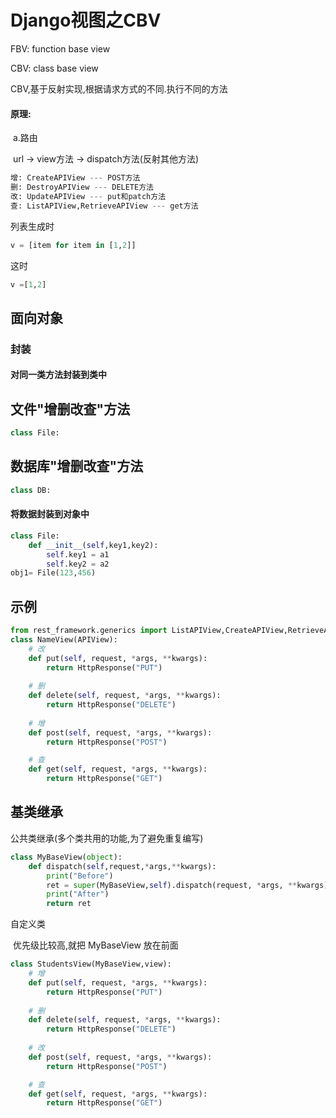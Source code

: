 # Django视图之CBV

FBV: function base view

CBV: class base view

CBV,基于反射实现,根据请求方式的不同.执行不同的方法

#### 原理:

​	a.路由

​		url -> view方法 -> dispatch方法(反射其他方法)



  ```python
  增: CreateAPIView --- POST方法
  删: DestroyAPIView --- DELETE方法
  改: UpdateAPIView --- put和patch方法
  查: ListAPIView,RetrieveAPIView --- get方法
  ```



列表生成时

```python
v = [item for item in [1,2]]
```

这时

```python
v =[1,2]
```

## 面向对象

### 封装

#### 	对同一类方法封装到类中

## 文件"增删改查"方法

```python
class File:
```

## 数据库"增删改查"方法

```python
class DB:
```



#### 将数据封装到对象中

```python
class File:
    def __init__(self,key1,key2):
        self.key1 = a1
        self.key2 = a2
obj1= File(123,456)
```

## 示例

```python
from rest_framework.generics import ListAPIView,CreateAPIView,RetrieveAPIView,UpdateAPIView,DestroyAPIView
class NameView(APIView):
    # 改
    def put(self, request, *args, **kwargs):
        return HttpResponse("PUT")
    
    # 删
    def delete(self, request, *args, **kwargs):
        return HttpResponse("DELETE")
    
    # 增
    def post(self, request, *args, **kwargs):
        return HttpResponse("POST")

    # 查
    def get(self, request, *args, **kwargs):
        return HttpResponse("GET")
```

## 基类继承

公共类继承(多个类共用的功能,为了避免重复编写)

```python
class MyBaseView(object):
    def dispatch(self,request,*args,**kwargs):
        print("Before")
        ret = super(MyBaseView,self).dispatch(request, *args, **kwargs)
        print("After")
        return ret
```

自定义类

​	优先级比较高,就把 MyBaseView 放在前面

```python
class StudentsView(MyBaseView,view):
    # 增
    def put(self, request, *args, **kwargs):
        return HttpResponse("PUT")
    
    # 删
    def delete(self, request, *args, **kwargs):
        return HttpResponse("DELETE")
    
    # 改
    def post(self, request, *args, **kwargs):
        return HttpResponse("POST")

    # 查
    def get(self, request, *args, **kwargs):
        return HttpResponse("GET")
```





